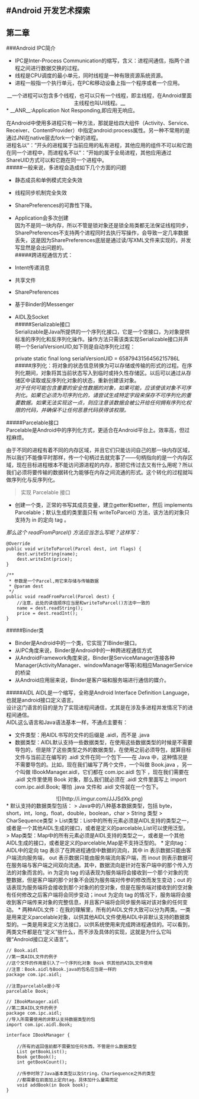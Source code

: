 #Android 开发艺术探索  
---
## 第二章  
###Android IPC简介  
* IPC是Inter-Process Communication的缩写，含义：进程间通信，指两个进程之间进行数据交换的过程。  
* 线程是CPU调度的最小单元，同时线程是一种有限资源系统资源。  
* 进程一般指一个执行单元，在PC和移动设备上指一个程序或者一个应用。  
<center>__一个进程可以包含多个线程，也可以只有一个线程，即主线程，在Android里面主线程也叫UI线程。__</center>  
* __ANR__:Application Not Responding,即应用无响应。  
  
在Android中使用多进程只有一种方法，那就是给四大组件（Activity、Service、Receiver、ContentProvider）中指定android:process属性。另一种不常用的是通过JNI在native层去fork一个新的进程。  
进程名以“：”开头的进程属于当前应用的私有进程，其他应用的组件不可以和它跑在同一个进程中，而进程名不以“：”开始的属于全局进程，其他应用通过ShareUID方式可以和它跑在同一个进程中。  
#####一般来说，多进程会造成如下几个方面的问题  
* 静态成员和单例模式完全失效  
* 线程同步机制完全失效  
* SharePreferences的可靠性下降。  
* Application会多次创建  
因为不是同一块内存，所以不管是锁对象还是锁全局类都无法保证线程同步，SharePreferences不支持两个进程同时去执行写操作，会导致一定几率数据丢失，这是因为SharePreferences底层是通过读/写XML文件来实现的，并发写显然是会出问题的。  
#####跨进程通信方式：   
* Intent传递消息  
* 共享文件  
* SharePreferences  
* 基于Binder的Messenger  
* AIDL及Socket  
#####Serializable接口  
Serializable是Java所提供的一个序列化接口，它是一个空接口，为对象提供标准的序列化和反序列化操作。操作方法只需该类实现Serializable接口并声明一个SerialVersionUID,如下则是自动序列化过程：  

    private static final long serialVersionUID = 6587943156456215786L  
#####序列化：将对象的状态信息转换为可以存储或传输的形式的过程。在序列化期间，对象将其当前状态写入到临时或持久性存储区。以后可以通过从存储区中读取或反序列化对象的状态，重新创建该对象。  
_对于任何可能包含重要的安全性数据的对象，如果可能，应该使该对象不可序列化。如果它必须为可序列化的，请尝试生成特定字段来保存不可序列化的重要数据。如果无法实现这一点，则应注意该数据会被公开给任何拥有序列化权限的代码，并确保不让任何恶意代码获得该权限。_  
  
#####Parcelable接口  
Parcelable是Android中的序列化方式，更适合在Android平台上。效率高，但过程麻烦。  

由于不同的进程有着不同的内存区域，并且它们只能访问自己的那一块内存区域，所以我们不能像平时那样，传一个句柄过去就完事了——句柄指向的是一个内存区域，现在目标进程根本不能访问源进程的内存，那把它传过去又有什么用呢？所以我们必须将要传输的数据转化为能够在内存之间流通的形式。这个转化的过程就叫做序列化与反序列化。  

>实现 Parcelable 接口  

* 创建一个类，正常的书写其成员变量，建立getter和setter，然后 implements Parcelable；默认生成的类里面只有 writeToParcel() 方法，该方法的对象只支持为 in 的定向 tag  。  

*那么这个 readFromParcel() 方法应当怎么写呢？这样写：*  
<pre><code>@Override
public void writeToParcel(Parcel dest, int flags) {
    dest.writeString(name);
    dest.writeInt(price);
}

/**
 * 参数是一个Parcel,用它来存储与传输数据
 * @param dest
 */
public void readFromParcel(Parcel dest) {
    //注意，此处的读值顺序应当是和writeToParcel()方法中一致的
    name = dest.readString();
    price = dest.readInt();
}</code></pre>

#####Binder类  
* Binder是Android中的一个类，它实现了IBinder接口。
* 从IPC角度来说，Binder是Android中的一种跨进程通信方式  
* 从AndroidFramework角度来说，Binder是ServiceManager连接各种Manager(ActivityManager、windowManager等等)和相应ManagerService的桥梁  
* 从Android应用层来说，Binder是客户端和服务端进行通信的媒介。  
  
#####AIDL
AIDL是一个缩写，全称是Android Interface Definition Language，也就是android接口定义语言。   
设计这门语言的目的是为了实现进程间通信，尤其是在涉及多进程并发情况下的进程间通信。  
AIDL这么语言和Java语法基本一样，不通点主要有：  

* 文件类型：用AIDL书写的文件的后缀是 .aidl，而不是 .java  
* 数据类型：AIDL默认支持一些数据类型，在使用这些数据类型的时候是不需要导包的，但是除了这些类型之外的数据类型，在使用之前必须导包，就算目标文件与当前正在编写的 .aidl 文件在同一个包下——在 Java 中，这种情况是不需要导包的。比如，现在我们编写了两个文件，一个叫做 Book.java ，另一个叫做 IBookManager.aidl，它们都在 com.ipc.aidl 包下 ，现在我们需要在 .aidl 文件里使用 Book 对象，那么我们就必须在 .aidl 文件里面写上 import com.ipc.aidl.Book; 哪怕 .java 文件和 .aidl 文件就在一个包下。    
<center>![](http://i.imgur.com/JJJSdXk.png)</center>
* 默认支持的数据类型包括：  
	> Java中的八种基本数据类型，包括 byte，short，int，long，float，double，boolean，char  
	> String 类型   
	> CharSequence类型  
	> List类型：List中的所有元素必须是AIDL支持的类型之一，或者是一个其他AIDL生成的接口，或者是定义的parcelable,List可以使用泛型。  
	> Map类型：Map中的所有元素必须是AIDL支持的类型之一，或者是一个其他AIDL生成的接口，或者是定义的parcelable,Map是不支持泛型的。  
* 定向tag：AIDL中的定向 tag 表示了在跨进程通信中数据的流向，其中 in 表示数据只能由客户端流向服务端， out 表示数据只能由服务端流向客户端，而 inout 则表示数据可在服务端与客户端之间双向流通。其中，数据流向是针对在客户端中的那个传入方法的对象而言的。in 为定向 tag 的话表现为服务端将会接收到一个那个对象的完整数据，但是客户端的那个对象不会因为服务端对传参的修改而发生变动；out 的话表现为服务端将会接收到那个对象的的空对象，但是在服务端对接收到的空对象有任何修改之后客户端将会同步变动；inout 为定向 tag 的情况下，服务端将会接收到客户端传来对象的完整信息，并且客户端将会同步服务端对该对象的任何变动。  
* 两种AIDL文件：在我的理解里，所有的AIDL文件大致可以分为两类。一类是用来定义parcelable对象，以供其他AIDL文件使用AIDL中非默认支持的数据类型的。一类是用来定义方法接口，以供系统使用来完成跨进程通信的。可以看到，两类文件都是在“定义”些什么，而不涉及具体的实现，这就是为什么它叫做“Android接口定义语言”。  

<pre><code>// Book.aidl
//第一类AIDL文件的例子
//这个文件的作用是引入了一个序列化对象 Book 供其他的AIDL文件使用
//注意：Book.aidl与Book.java的包名应当是一样的
package com.ipc.aidl;

//注意parcelable是小写
parcelable Book;
</code></pre>  
<pre><code>// IBookManager.aidl
//第二类AIDL文件的例子
package com.ipc.aidl;
//导入所需要使用的非默认支持数据类型的包
import com.ipc.aidl.Book;

interface IBookManager {

    //所有的返回值前都不需要加任何东西，不管是什么数据类型
    List<Book> getBookList();
    Book getBook();
    int getBookCount();

    //传参时除了Java基本类型以及String，CharSequence之外的类型
    //都需要在前面加上定向tag，具体加什么量需而定
    void addBook(in Book book);
}
</code></pre>  
